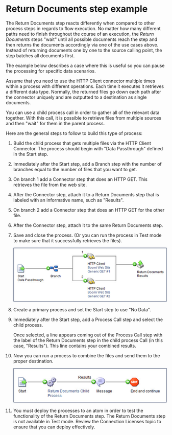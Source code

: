 # Return Documents step example

<head>
  <meta name="guidename" content="Integration"/>
  <meta name="context" content="GUID-23e80892-ff33-4392-a486-13ba7275c898"/>
</head>


The Return Documents step reacts differently when compared to other process steps in regards to flow execution. No matter how many different paths need to finish throughout the course of an execution, the *Return Documents* steps "wait" until all possible documents reach the step and then returns the documents accordingly via one of the use cases above. Instead of returning documents one by one to the source calling point, the step batches all documents first.

The example below describes a case where this is useful so you can pause the processing for specific data scenarios.

Assume that you need to use the HTTP Client connector multiple times within a process with different operations. Each time it executes it retrieves a different data type. Normally, the returned files go down each path after the connector uniquely and are outputted to a destination as single documents.

You can use a child process call in order to gather all of the relevant data together. With this call, it is possible to retrieve files from multiple sources and then "wait" for them in the parent process.

Here are the general steps to follow to build this type of process:

1.  Build the child process that gets multiple files via the HTTP Client Connector. The process should begin with "Data Passthrough" defined in the Start step.

2.  Immediately after the Start step, add a Branch step with the number of branches equal to the number of files that you want to get.

3.  On branch 1 add a Connector step that does an HTTP GET. This retrieves the file from the web site.

4.  After the Connector step, attach it to a Return Documents step that is labeled with an informative name, such as "Results".

5.  On branch 2 add a Connector step that does an HTTP GET for the other file.

6.  After the Connector step, attach it to the same Return Documents step.

7.  Save and close the process. \(Or you can run the process in Test mode to make sure that it successfully retrieves the files\).

    ![Child process using a Return Documents step](../Images/process-dg-return-documents-child_d7b0eeb3-0b1d-4e2c-8040-2a2c12706654.jpg)

8.  Create a primary process and set the Start step to use "No Data".

9.  Immediately after the Start step, add a Process Call step and select the child process.

    Once selected, a line appears coming out of the Process Call step with the label of the Return Documents step in the child process Call \(in this case, "Results"\). This line contains your combined results.

10. Now you can run a process to combine the files and send them to the proper destination.

    ![Primary process using a Return Documents step](../Images/process-dg-return-documents-parent_f12f2c2a-bfea-42b3-87ad-796a794b3a61.jpg)

11. You must deploy the processes to an atom in order to test the functionality of the Return Documents step. The Return Documents step is not available in Test mode. Review the Connection Licenses topic to ensure that you can deploy effectively.